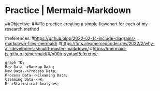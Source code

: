 # Practice | Mermaid-Markdown
  ##Objective:
  ###To practice creating a simple flowchart for each of my research method
  
  
  
  #references:
  #https://github.blog/2022-02-14-include-diagrams-markdown-files-mermaid/
  #https://tuts.alexmercedcoder.dev/2022/2/why-all-developers-should-master-markdown/
  #https://mermaid-js.github.io/mermaid/#/n00b-syntaxReference
  
  
  ```mermaid
  graph TD;
  Raw Data-->Backup Data;
  Raw Data-->Process Data;
  Process Data-->Cleaning Data;
  Cleaning Data-->R;
  R-->Statistical Analyses;
  ```
 
  
  
  
